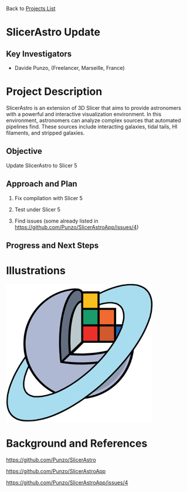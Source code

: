 Back to [Projects List](../../README.md#ProjectsList)

# SlicerAstro Update

## Key Investigators

- Davide Punzo, (Freelancer, Marseille, France) 


# Project Description
SlicerAstro is an extension of 3D Slicer that aims to provide astronomers with a powerful and interactive visualization environment. In this environment, astronomers can analyze complex sources that automated pipelines find. These sources include interacting galaxies, tidal tails, HI filaments, and stripped galaxies.

## Objective

Update SlicerAstro to Slicer 5

## Approach and Plan

1) Fix compilation with Slicer 5

2) Test under Slicer 5

3) Find issues (some already listed in https://github.com/Punzo/SlicerAstroApp/issues/4)


## Progress and Next Steps



# Illustrations
<img alt="SlicerAstro Icon" src="SlicerAstroIcon.png" width="400"/>


# Background and References
https://github.com/Punzo/SlicerAstro

https://github.com/Punzo/SlicerAstroApp

https://github.com/Punzo/SlicerAstroApp/issues/4

